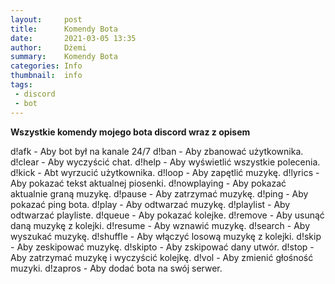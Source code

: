 ```yaml
---
layout:     post
title:      Komendy Bota
date:       2021-03-05 13:35
author:     Dżemi
summary:    Komendy Bota
categories: Info
thumbnail:  info
tags:
 - discord
 - bot
---
```


**Wszystkie komendy mojego bota discord wraz z opisem**

d!afk - Aby bot był na kanale 24/7
d!ban - Aby zbanować użytkownika.
d!clear - Aby wyczyścić chat.
d!help - Aby wyświetlić wszystkie polecenia.
d!kick - Abt wyrzucić użytkownika.
d!loop - Aby zapętlić muzykę.
d!lyrics - Aby pokazać tekst aktualnej piosenki.
d!nowplaying - Aby pokazać aktualnie graną muzykę.
d!pause - Aby zatrzymać muzykę.
d!ping - Aby pokazać ping bota.
d!play - Aby odtwarzać muzykę.
d!playlist - Aby odtwarzać playliste.
d!queue - Aby pokazać kolejke.
d!remove - Aby usunąć daną muzykę z kolejki.
d!resume - Aby wznawić muzykę.
d!search - Aby wyszukać muzykę.
d!shuffle - Aby włączyć losową muzykę z kolejki.
d!skip - Aby zeskipować muzykę.
d!skipto - Aby zskipować dany utwór.
d!stop - Aby zatrzymać muzykę i wyczyścić kolejkę.
d!vol - Aby zmienić głośność muzyki.
d!zapros - Aby dodać bota na swój serwer.

